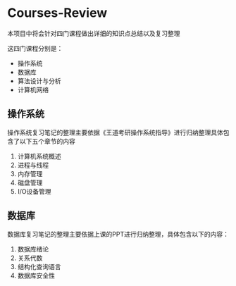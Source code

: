 # Courses-Review
本项目中将会针对四门课程做出详细的知识点总结以及复习整理

这四门课程分别是：

- 操作系统
- 数据库
- 算法设计与分析
- 计算机网络

## 操作系统

操作系统复习笔记的整理主要依据《王道考研操作系统指导》进行归纳整理具体包含了以下五个章节的内容

1. 计算机系统概述
2. 进程与线程
3. 内存管理
4. 磁盘管理
5. I/O设备管理

## 数据库

数据库复习笔记的整理主要依据上课的PPT进行归纳整理，具体包含以下的内容：

1. 数据库绪论
2. 关系代数
3. 结构化查询语言
4. 数据库安全性
